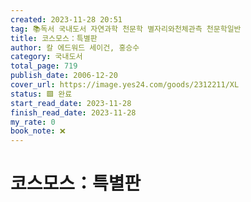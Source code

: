 ```yaml
---
created: 2023-11-28 20:51
tag: 📚독서 국내도서 자연과학 천문학 별자리와천체관측 천문학일반
title: 코스모스：특별판
author: 칼 에드워드 세이건, 홍승수
category: 국내도서
total_page: 719
publish_date: 2006-12-20
cover_url: https://image.yes24.com/goods/2312211/XL
status: 🟩 완료
start_read_date: 2023-11-28
finish_read_date: 2023-11-28
my_rate: 0
book_note: ❌
---
```


# 코스모스：특별판

